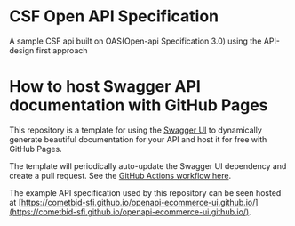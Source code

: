 # CSF Open API Specification
 A sample CSF api built on OAS(Open-api Specification 3.0) using the API-design first approach

# How to host Swagger API documentation with GitHub Pages

This repository is a template for using the [Swagger UI](https://github.com/swagger-api/swagger-ui) to dynamically generate beautiful documentation for your API and host it for free with GitHub Pages.

The template will periodically auto-update the Swagger UI dependency and create a pull request. See the [GitHub Actions workflow here](.github/workflows/update-swagger.yml).

The example API specification used by this repository can be seen hosted at [https://cometbid-sfi.github.io/openapi-ecommerce-ui.github.io/](https://cometbid-sfi.github.io/openapi-ecommerce-ui.github.io/).
